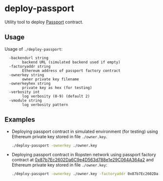 # deploy-passport

Utility tool to deploy [Passport](../../contracts/code/Passport.sol) contract.

## Usage

Usage of `./deploy-passport`:
```
  -backendurl string
    	backend URL (simulated backend used if empty)
  -factoryaddr string
    	Ethereum address of passport factory contract
  -ownerkey string
    	owner private key filename
  -ownerkeyhex string
    	private key as hex (for testing)
  -verbosity int
    	log verbosity (0-9) (default 2)
  -vmodule string
    	log verbosity pattern
```

## Examples

* Deploying passport contract in simulated environment (for testing) using Ethereum private key stored in file `./owner.key`.
  ```bash
  ./deploy-passport -ownerkey ./owner.key
  ```

* Deploying passport contract in Ropsten network using passport factory contract at
  [0x87b7Ec2602Da6C9e4D563d788e1e29C064A364a2](https://ropsten.etherscan.io/address/0x87b7Ec2602Da6C9e4D563d788e1e29C064A364a2#code) 
  and Ethereum private key stored in file `./owner.key`:
  ```bash
  ./deploy-passport -ownerkey ./owner.key -factoryaddr 0x87b7Ec2602Da6C9e4D563d788e1e29C064A364a2 -backendurl https://ropsten.infura.io
  ```